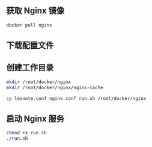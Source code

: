 
## 获取 Nginx 镜像

``` bash
docker pull nginx
```
## 下载配置文件


## 创建工作目录

``` bash
mkdir /root/docker/nginx
mkdir /root/docker/nginx/nginx-cache

cp leanote.conf nginx.conf run.sh /root/docker/nginx
```
## 启动 Nginx 服务

``` bash
chmod +x run.sh
./run.sh
```
